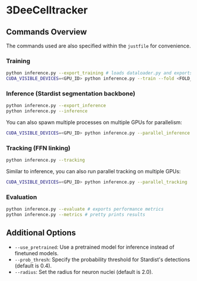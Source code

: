 # 3DeeCelltracker
## Commands Overview
The commands used are also specified within the `justfile` for convenience.

### Training
```bash
python inference.py --export_training # loads dataloader.py and exports into 3DeeCellTracker's format
CUDA_VISIBLE_DEVICES=<GPU_ID> python inference.py --train --fold <FOLD_NUMBER>
```

### Inference (Stardist segmentation backbone)
```bash
python inference.py --export_inference
python inference.py --inference
```

You can also spawn multiple processes on multiple GPUs for parallelism:
```bash
CUDA_VISIBLE_DEVICES=<GPU_ID> python inference.py --parallel_inference
```

### Tracking (FFN linking)
```bash
python inference.py --tracking
```

Similar to inference, you can also run parallel tracking on multiple GPUs:
```bash
CUDA_VISIBLE_DEVICES=<GPU_ID> python inference.py --parallel_tracking
```

### Evaluation
```bash
python inference.py --evaluate # exports performance metrics
python inference.py --metrics # pretty prints results
```

## Additional Options
- `--use_pretrained`: Use a pretrained model for inference instead of finetuned models.
- `--prob_thresh`: Specify the probability threshold for Stardist's detections (default is 0.4).
- `--radius`: Set the radius for neuron nuclei (default is 2.0).
